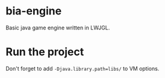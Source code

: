 # bia-engine
Basic java game engine written in LWJGL.
# Run the project
Don't forget to add `-Djava.library.path=libs/` to VM options.
